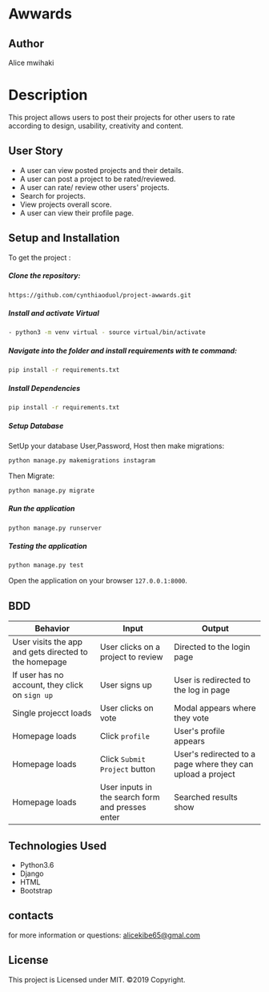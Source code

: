 # Awwards
## Author
Alice mwihaki
  
# Description  
This project allows users to post their projects for other users to rate according to design, usability, creativity and content.

 
## User Story  
  
* A user can view posted projects and their details.  
* A user can post a project to be rated/reviewed. 
* A user can rate/ review other users' projects.  
* Search for projects.  
* View projects overall score.
* A user can view their profile page.  
  

  
## Setup and Installation  
To get the project : 
  
##### Clone the repository:  
 ```bash 
 https://github.com/cynthiaoduol/project-awwards.git 
```

##### Install and activate Virtual  
 ```bash 
- python3 -m venv virtual - source virtual/bin/activate  
```  


##### Navigate into the folder and install requirements with te command:
 ```bash 
pip install -r requirements.txt 
```

##### Install Dependencies  
 ```bash 
 pip install -r requirements.txt 
```  
 ##### Setup Database  
  SetUp your database User,Password, Host then make migrations:
 ```bash 
python manage.py makemigrations instagram
 ``` 
 Then Migrate: 
 ```bash 
 python manage.py migrate 
```
##### Run the application  
 ```bash 
 python manage.py runserver 
``` 
##### Testing the application  
 ```bash 
 python manage.py test 
```
Open the application on your browser `127.0.0.1:8000`.  
  

## BDD
| Behavior            | Input                         | Output                        | 
| ------------------- | ----------------------------- | ----------------------------- |
| User visits the app and gets directed to the homepage  | User clicks on a project to review | Directed to the login page | 
If user has no account, they click on `sign up` | User signs up | User is redirected to the log in page |
|  Single projecct loads | User clicks on vote  | Modal appears where they vote |
|  Homepage loads | Click `profile` | User's profile appears | 
| Homepage loads | Click `Submit Project` button | User's redirected to a page where they can upload a project |  
| Homepage loads | User inputs in the search form and presses enter | Searched results show |

## Technologies Used
* Python3.6
* Django
* HTML
* Bootstrap

## contacts
for more information or questions:
   alicekibe65@gmal.com

## License
This project is Licensed under MIT. ©2019 Copyright.
